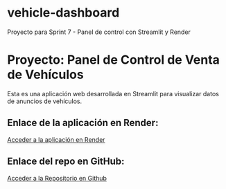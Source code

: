 # vehicle-dashboard
Proyecto para Sprint 7 - Panel de control con Streamlit y Render
# Proyecto: Panel de Control de Venta de Vehículos

Esta es una aplicación web desarrollada en Streamlit para visualizar datos de anuncios de vehículos.

## Enlace de la aplicación en Render:

[Acceder a la aplicación en Render](https://vehicle-dashboard-87ep.onrender.com/)

## Enlace del repo en GitHub:
[Acceder a la Repositorio en Github](https://github.com/FiliPolla/vehicle-dashboard.git)